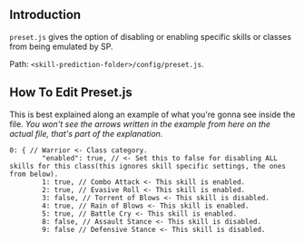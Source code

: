 ## Introduction

`preset.js` gives the option of disabling or enabling specific skills or classes from being emulated by SP. 

Path: `<skill-prediction-folder>/config/preset.js`.

## How To Edit Preset.js

This is best explained along an example of what you're gonna see inside the file. *You won't see the arrows written in the example from here on the actual file, that's part of the explanation.*

```JS
0: { // Warrior <- Class category.
		"enabled": true, // <- Set this to false for disabling ALL skills for this class(this ignores skill specific settings, the ones from below).
		1: true, // Combo Attack <- This skill is enabled.
		2: true, // Evasive Roll <- This skill is enabled.
		3: false, // Torrent of Blows <- This skill is disabled.
		4: true, // Rain of Blows <- This skill is enabled.
		5: true, // Battle Cry <- This skill is enabled.
		8: false, // Assault Stance <- This skill is disabled.
		9: false // Defensive Stance <- This skill is disabled.
```